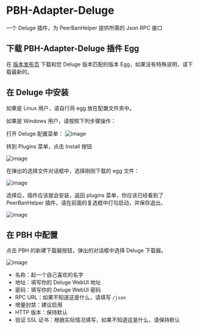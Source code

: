# PBH-Adapter-Deluge
一个 Deluge 插件，为 PeerBanHelper 提供所需的 Json RPC 接口

## 下载 PBH-Adapter-Deluge 插件 Egg

在 [版本发布页](https://github.com/PBH-BTN/PBH-Adapter-Deluge/releases) 下载和您 Deluge 版本匹配的版本 Egg，如果没有特殊说明，请下载最新的。

## 在 Deluge 中安装

如果是 Linux 用户，请自行将 egg 放在配置文件夹中。

如果是 Windows 用户，请按照下列步骤操作：

打开 Deluge 配置菜单：
![image](https://github.com/PBH-BTN/PBH-Adapter-Deluge/assets/30802565/4a29ed95-1c17-4e53-b4c1-d0f52d7d3ed9)

转到 Plugins 菜单，点击 Install 按钮

![image](https://github.com/PBH-BTN/PBH-Adapter-Deluge/assets/30802565/22efe0e2-ca92-4a59-8b67-37875095aeea)

在弹出的选择文件对话框中，选择刚刚下载的 egg 文件：

![image](https://github.com/PBH-BTN/PBH-Adapter-Deluge/assets/30802565/a5214562-38ee-499c-9c80-59ec7505899b)

选择后，插件应该就会安装，返回 plugins 菜单，你应该已经看到了 PeerBanHelper 插件，请在前面的复选框中打勾启动，并保存退出。

![image](https://github.com/PBH-BTN/PBH-Adapter-Deluge/assets/30802565/adb53a25-f5bd-4e0a-bb94-2c33a35a6899)

## 在 PBH 中配置

点击 PBH 的新建下载器按钮，弹出的对话框中选择 Deluge 下载器。

![image](https://github.com/PBH-BTN/PBH-Adapter-Deluge/assets/30802565/00d0f5bb-793f-4364-a18f-9e7dc79817ec)

* 名称：起一个自己喜欢的名字
* 地址：填写你的 Deluge WebUI 地址
* 密码：填写你的 Deluge WebUI 密码
* RPC URL：如果不知道这是什么，请填写 `/json`
* 增量封禁：建议启用
* HTTP 版本：保持默认
* 验证 SSL 证书：根据实际情况填写，如果不知道这是什么，请保持默认


